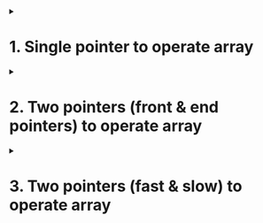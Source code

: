 <details>
<summary><h1>1. Single pointer to operate array</h1></summary>
  
A single-pointer approach is suitable for scenarios where only one index in the array is focused on in a single operation.

Most popular related Leetcode problems are:

[724. Find Pivot Index](https://leetcode.com/problems/find-pivot-index/description/).

[35. Search Insert Position](https://leetcode.com/problems/search-insert-position/description/).

[5. Longest Palindromic Substring](https://leetcode.com/problems/longest-palindromic-substring/description/).

For question 5, Walk backward until you find the same character then start looking for a palindrome

[118. Pascal's Triangle](https://leetcode.com/problems/pascals-triangle/description/).

</details>



<details>
<summary><h1>2. Two pointers (front & end pointers) to operate array</h1></summary>
  
[151. Reverse Words in a String](https://leetcode.com/problems/reverse-words-in-a-string/description/).

[344. Reverse String](https://leetcode.com/problems/reverse-string/description/).

[167. Two Sum II - Input Array Is Sorted](https://leetcode.com/problems/two-sum-ii-input-array-is-sorted/description/).

[27. Remove Element](https://leetcode.com/problems/remove-element/description/).

[209. Minimum Size Subarray Sum](https://leetcode.com/problems/minimum-size-subarray-sum/description/).

</details>



<details>
<summary><h1>3. Two pointers (fast & slow) to operate array</h1></summary>
  
[485. Max Consecutive Ones](https://leetcode.com/problems/max-consecutive-ones/description/).

Problem 485 and 209 are similar. The key points are: (1) j<=len(nums) not j<len(nums) (2) add j==len(nums) process code in the while loop


[26. Remove Duplicates from Sorted Array](https://leetcode.com/problems/remove-duplicates-from-sorted-array/description/).

[283. Move Zeroes](https://leetcode.com/problems/move-zeroes/description/).

</details>
